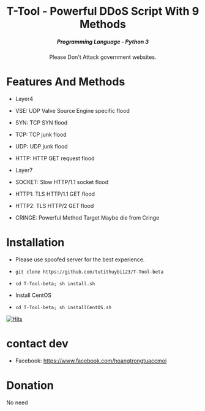 <h1 align="center">T-Tool - Powerful DDoS Script With 9 Methods</h1>
<em><h5 align="center">Programming Language - Python 3</h5></em>

<p align="center">Please Don't Attack government websites.</p>

# Features And Methods

* Layer4

* VSE: UDP Valve Source Engine specific flood
* SYN: TCP SYN flood
* TCP: TCP junk flood
* UDP:  UDP junk flood
* HTTP: HTTP GET request flood

* Layer7

* SOCKET: Slow HTTP/1.1 socket flood
* HTTP1: TLS HTTP/1.1 GET flood
* HTTP2: TLS HTTP/2 GET flood
* CRINGE: Powerful Method Target Maybe die from Cringe

# Installation

* Please use spoofed server for the best experience.

* ```git clone https://github.com/tutithuybi123/T-Tool-beta```
* ```cd T-Tool-beta; sh install.sh```

* Install CentOS

* ```cd T-Tool-beta; sh installCentOS.sh```

[![Hits](https://hits.seeyoufarm.com/api/count/incr/badge.svg?url=https://github.com/FDc0d3/F-Toolhit-counter&count_bg=%230BD4FF&title_bg=%23525050&icon=github.svg&icon_color=%23000000&title=Views&edge_flat=true)](https://hits.seeyoufarm.com)

# contact dev
* Facebook: https://www.facebook.com/hoangtrongtuaccmoi

# Donation
No need



